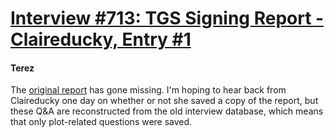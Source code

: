 # [Interview #713: TGS Signing Report - Claireducky, Entry #1](https://www.theoryland.com/intvmain.php?i=713#1)

#### Terez

The
[original report](http://forums.dragonmount.com/index.php/topic,50071.msg1360812.html#msg1360812)
has gone missing. I'm hoping to hear back from Claireducky one day on whether or not she saved a copy of the report, but these Q&A are reconstructed from the old interview database, which means that only plot-related questions were saved.

